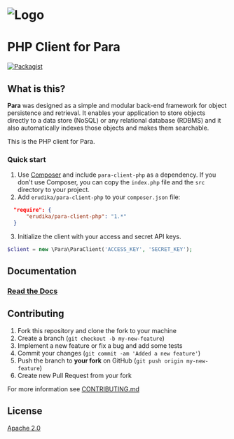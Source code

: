 ![Logo](https://s3-eu-west-1.amazonaws.com/org.paraio/para.png)
============================

# PHP Client for Para
[![Packagist](https://img.shields.io/packagist/v/erudika/para-client-php.svg)](https://packagist.org/packages/erudika/para-client-php)

## What is this?

**Para** was designed as a simple and modular back-end framework for object persistence and retrieval.
It enables your application to store objects directly to a data store (NoSQL) or any relational database (RDBMS)
and it also automatically indexes those objects and makes them searchable.

This is the PHP client for Para.

### Quick start

1. Use [Composer](https://getcomposer.org/doc/00-intro.md) and include `para-client-php` as a dependency.
If you don't use Composer, you can copy the `index.php` file and the `src` directory to your project.
2. Add `erudika/para-client-php` to your `composer.json` file:
```json
  "require": {
      "erudika/para-client-php": "1.*"
  }
```
3. Initialize the client with your access and secret API keys.
```php
$client = new \Para\ParaClient('ACCESS_KEY', 'SECRET_KEY');
```

## Documentation

### [Read the Docs](http://paraio.org/docs)

## Contributing

1. Fork this repository and clone the fork to your machine
2. Create a branch (`git checkout -b my-new-feature`)
3. Implement a new feature or fix a bug and add some tests
4. Commit your changes (`git commit -am 'Added a new feature'`)
5. Push the branch to **your fork** on GitHub (`git push origin my-new-feature`)
6. Create new Pull Request from your fork

For more information see [CONTRIBUTING.md](https://github.com/Erudika/para/blob/master/CONTRIBUTING.md)

## License
[Apache 2.0](LICENSE)
